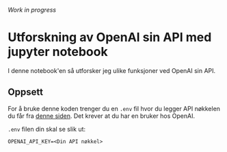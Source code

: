 *Work in progress*

# Utforskning av OpenAI sin API med jupyter notebook

I denne notebook'en så utforsker jeg ulike funksjoner ved OpenAI sin API. 

## Oppsett 

For å bruke denne koden trenger du en `.env` fil hvor du legger API nøkkelen du får fra [denne siden](https://platform.openai.com/api-keys). Det krever at du har en bruker hos OpenAI.

`.env` filen din skal se slik ut:

```
OPENAI_API_KEY=<Din API nøkkel>
```

